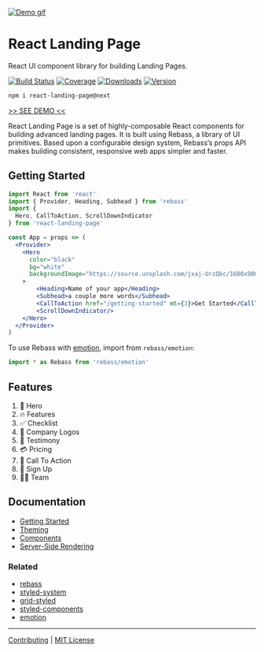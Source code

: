 [![Demo gif](https://media.giphy.com/media/ZNoKzO3XCsiQWOQqHt/giphy.gif)](https://hermanya.github.io/react-landing-page/)

# React Landing Page

React UI component library for building Landing Pages.

[![Build Status][badge]][travis]
[![Coverage][coverage-badge]][coverage]
[![Downloads][downloads-badge]][npm]
[![Version][version-badge]][npm]

[badge]: https://img.shields.io/travis/Hermanya/react-landing-page.svg?style=flat-square
[travis]: https://travis-ci.org/Hermanya/react-landing-page
[coverage-badge]: https://img.shields.io/codecov/c/github/Hermanya/react-landing-page.svg?style=flat-square
[coverage]: https://codecov.io/github/Hermanya/react-landing-page

[downloads-badge]: https://img.shields.io/npm/dw/react-landing-page.svg?style=flat-square
[version-badge]: https://img.shields.io/npm/v/react-landing-page.svg?style=flat-square
[npm]: https://npmjs.com/package/react-landing-page


```sh
npm i react-landing-page@next
```
[>> SEE DEMO <<](https://hermanya.github.io/react-landing-page/)

React Landing Page is a set of highly-composable React components for building advanced landing pages. It is built using Rebass, a library of UI primitives.
Based upon a configurable design system,
Rebass‘s props API makes building consistent, responsive web apps simpler and faster.


## Getting Started

```jsx
import React from 'react'
import { Provider, Heading, Subhead } from 'rebass'
import {
  Hero, CallToAction, ScrollDownIndicator
} from 'react-landing-page'

const App = props => (
  <Provider>
    <Hero
      color="black"
      bg="white"
      backgroundImage="https://source.unsplash.com/jxaj-UrzQbc/1600x900"
    >
        <Heading>Name of your app</Heading>
        <Subhead>a couple more words</Subhead>
        <CallToAction href="/getting-started" mt={3}>Get Started</CallToAction>
        <ScrollDownIndicator/>
    </Hero>
  </Provider>
)
```

To use Rebass with [emotion][emotion], import from `rebass/emotion`:

```js
import * as Rebass from 'rebass/emotion'
```

## Features

1. 👋 Hero
2. 🔥 Features
3. ✅ Checklist
4. 💼 Company Logos
5. 🙎‍ Testimony
6. 💳 Pricing
7. 📣 Call To Action
8. 📩 Sign Up
9. 👩‍💼 Team

## Documentation

- [Getting Started](https://hermanya.github.io/react-landing-page/getting-started)
- [Theming](https://hermanya.github.io/react-landing-page/theming)
- [Components](https://hermanya.github.io/react-landing-page/components)
- [Server-Side Rendering](https://hermanya.github.io/react-landing-page/server-side-rendering)

### Related

- [rebass][rebass]
- [styled-system][system]
- [grid-styled][gs]
- [styled-components][sc]
- [emotion][emotion]

[rebass]: https://github.com/jxnblk/rebass
[system]: https://github.com/jxnblk/styled-system
[gs]: https://github.com/jxnblk/grid-styled
[sc]: https://github.com/styled-components/styled-components
[emotion]: https://github.com/emotion-js/emotion

---

[Contributing](.github/CONTRIBUTING.md)
|
[MIT License](.github/LICENSE.md)
